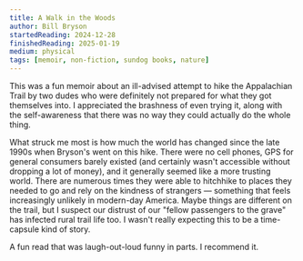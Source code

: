 ```yaml
---
title: A Walk in the Woods
author: Bill Bryson
startedReading: 2024-12-28
finishedReading: 2025-01-19
medium: physical
tags: [memoir, non-fiction, sundog books, nature]
---
```


This was a fun memoir about an ill-advised attempt to hike the Appalachian Trail by two dudes who were definitely not prepared for what they got themselves into. I appreciated the brashness of even trying it, along with the self-awareness that there was no way they could actually do the whole thing.

What struck me most is how much the world has changed since the late 1990s when Bryson's went on this hike. There were no cell phones, GPS for general consumers barely existed (and certainly wasn't accessible without dropping a lot of money), and it generally seemed like a more trusting world. There are numerous times they were able to hitchhike to places they needed to go and rely on the kindness of strangers — something that feels increasingly unlikely in modern-day America. Maybe things are different on the trail, but I suspect our distrust of our "fellow passengers to the grave" has infected rural trail life too. I wasn't really expecting this to be a time-capsule kind of story.

A fun read that was laugh-out-loud funny in parts. I recommend it.

